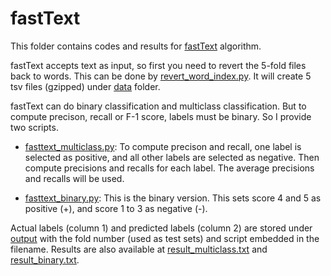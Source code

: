 fastText
=============

This folder contains codes and results for [fastText](https://github.com/facebookresearch/fastText) algorithm.

fastText accepts text as input, so first you need to revert the 5-fold files back to words. This can be done by [revert_word_index.py](scripts/revert_word_index.py). It will create 5 tsv files (gzipped) under [data](data/) folder.

fastText can do binary classification and multiclass classification. But to compute precison, recall or F-1 score, labels must be binary. So I provide two scripts.

- [fasttext_multiclass.py](scripts/fasttext_multiclass.py): To compute precison and recall, one label is selected as positive, and all other labels are selected as negative. Then compute precisions and recalls for each label. The average precisions and recalls will be used.

- [fasttext_binary.py](scripts/fasttext_binary.py): This is the binary version. This sets score 4 and 5 as positive (+), and score 1 to 3 as negative (-).

Actual labels (column 1) and predicted labels (column 2) are stored under [output](output/) with the fold number (used as test sets) and script embedded in the filename. Results are also available at [result_multiclass.txt](output/result_multiclass.txt) and [result_binary.txt](output/result_binary.txt).
